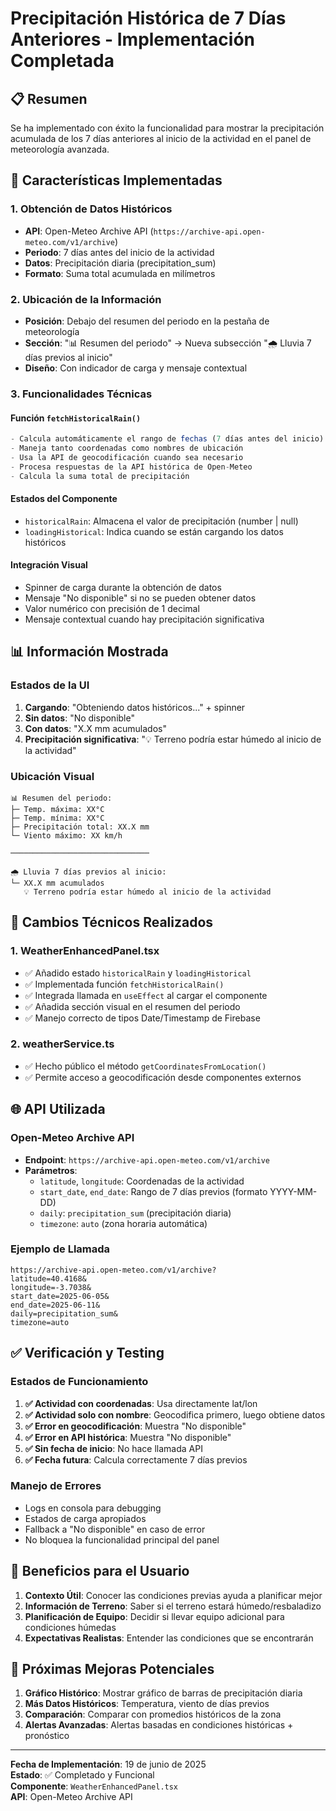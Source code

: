 # Precipitación Histórica de 7 Días Anteriores - Implementación Completada

## 📋 Resumen

Se ha implementado con éxito la funcionalidad para mostrar la precipitación acumulada de los 7 días anteriores al inicio de la actividad en el panel de meteorología avanzada.

## 🚀 Características Implementadas

### 1. Obtención de Datos Históricos
- **API**: Open-Meteo Archive API (`https://archive-api.open-meteo.com/v1/archive`)
- **Periodo**: 7 días antes del inicio de la actividad
- **Datos**: Precipitación diaria (precipitation_sum)
- **Formato**: Suma total acumulada en milímetros

### 2. Ubicación de la Información
- **Posición**: Debajo del resumen del periodo en la pestaña de meteorología
- **Sección**: "📊 Resumen del periodo" → Nueva subsección "🌧️ Lluvia 7 días previos al inicio"
- **Diseño**: Con indicador de carga y mensaje contextual

### 3. Funcionalidades Técnicas

#### Función `fetchHistoricalRain()`
```typescript
- Calcula automáticamente el rango de fechas (7 días antes del inicio)
- Maneja tanto coordenadas como nombres de ubicación
- Usa la API de geocodificación cuando sea necesario
- Procesa respuestas de la API histórica de Open-Meteo
- Calcula la suma total de precipitación
```

#### Estados del Componente
- `historicalRain`: Almacena el valor de precipitación (number | null)
- `loadingHistorical`: Indica cuando se están cargando los datos históricos

#### Integración Visual
- Spinner de carga durante la obtención de datos
- Mensaje "No disponible" si no se pueden obtener datos
- Valor numérico con precisión de 1 decimal
- Mensaje contextual cuando hay precipitación significativa

## 📊 Información Mostrada

### Estados de la UI
1. **Cargando**: "Obteniendo datos históricos..." + spinner
2. **Sin datos**: "No disponible"
3. **Con datos**: "X.X mm acumulados"
4. **Precipitación significativa**: "💡 Terreno podría estar húmedo al inicio de la actividad"

### Ubicación Visual
```
📊 Resumen del periodo:
├─ Temp. máxima: XX°C
├─ Temp. mínima: XX°C  
├─ Precipitación total: XX.X mm
└─ Viento máximo: XX km/h

───────────────────────────────

🌧️ Lluvia 7 días previos al inicio:
└─ XX.X mm acumulados
   💡 Terreno podría estar húmedo al inicio de la actividad
```

## 🔧 Cambios Técnicos Realizados

### 1. WeatherEnhancedPanel.tsx
- ✅ Añadido estado `historicalRain` y `loadingHistorical`
- ✅ Implementada función `fetchHistoricalRain()`
- ✅ Integrada llamada en `useEffect` al cargar el componente
- ✅ Añadida sección visual en el resumen del periodo
- ✅ Manejo correcto de tipos Date/Timestamp de Firebase

### 2. weatherService.ts
- ✅ Hecho público el método `getCoordinatesFromLocation()`
- ✅ Permite acceso a geocodificación desde componentes externos

## 🌐 API Utilizada

### Open-Meteo Archive API
- **Endpoint**: `https://archive-api.open-meteo.com/v1/archive`
- **Parámetros**:
  - `latitude`, `longitude`: Coordenadas de la actividad
  - `start_date`, `end_date`: Rango de 7 días previos (formato YYYY-MM-DD)
  - `daily`: `precipitation_sum` (precipitación diaria)
  - `timezone`: `auto` (zona horaria automática)

### Ejemplo de Llamada
```
https://archive-api.open-meteo.com/v1/archive?
latitude=40.4168&
longitude=-3.7038&
start_date=2025-06-05&
end_date=2025-06-11&
daily=precipitation_sum&
timezone=auto
```

## ✅ Verificación y Testing

### Estados de Funcionamiento
1. **✅ Actividad con coordenadas**: Usa directamente lat/lon
2. **✅ Actividad solo con nombre**: Geocodifica primero, luego obtiene datos
3. **✅ Error en geocodificación**: Muestra "No disponible"
4. **✅ Error en API histórica**: Muestra "No disponible" 
5. **✅ Sin fecha de inicio**: No hace llamada API
6. **✅ Fecha futura**: Calcula correctamente 7 días previos

### Manejo de Errores
- Logs en consola para debugging
- Estados de carga apropiados
- Fallback a "No disponible" en caso de error
- No bloquea la funcionalidad principal del panel

## 🎯 Beneficios para el Usuario

1. **Contexto Útil**: Conocer las condiciones previas ayuda a planificar mejor
2. **Información de Terreno**: Saber si el terreno estará húmedo/resbaladizo
3. **Planificación de Equipo**: Decidir si llevar equipo adicional para condiciones húmedas
4. **Expectativas Realistas**: Entender las condiciones que se encontrarán

## 📝 Próximas Mejoras Potenciales

1. **Gráfico Histórico**: Mostrar gráfico de barras de precipitación diaria
2. **Más Datos Históricos**: Temperatura, viento de días previos
3. **Comparación**: Comparar con promedios históricos de la zona
4. **Alertas Avanzadas**: Alertas basadas en condiciones históricas + pronóstico

---

**Fecha de Implementación**: 19 de junio de 2025  
**Estado**: ✅ Completado y Funcional  
**Componente**: `WeatherEnhancedPanel.tsx`  
**API**: Open-Meteo Archive API
